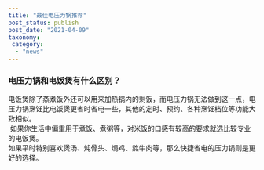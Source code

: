 ```yaml
---
title: "最佳电压力锅推荐"
post_status: publish
post_date: "2021-04-09"
taxonomy:
 category: 
  - "news"
---
```


### 电压力锅和电饭煲有什么区别？

电饭煲除了蒸煮饭外还可以用来加热锅内的剩饭，而电压力锅无法做到这一点，电压力锅烹饪比电饭煲更省时省电一些，其他的定时、预约、各种烹饪档位等功能大致相似。  
 如果你生活中偏重用于煮饭、煮粥等，对米饭的口感有较高的要求就选比较专业的电饭煲。  
如果平时特别喜欢煲汤、炖骨头、焗鸡、熬牛肉等，那么快捷省电的压力锅则是更好的选择。
